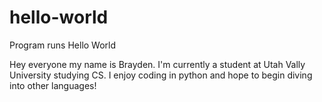 # hello-world
Program runs Hello World

Hey everyone my name is Brayden. I'm currently a student at Utah Vally University studying CS.
I enjoy coding in python and hope to begin diving into other languages!
